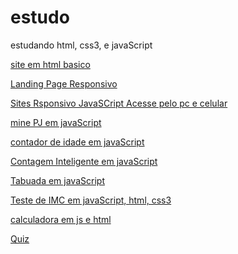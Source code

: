 # estudo

estudando html, css3, e javaScript

<a href="https://GabrielErick1.github.io/estudo/htmlsite/siteteste/">site em html basico</a>

<a href="https://GabrielErick1.github.io/estudo/htmlsite/site/">Landing Page Responsivo</a>

<a href="https://GabrielErick1.github.io/estudo/htmlsite/sitenv/">Sites Rsponsivo JavaSCript Acesse pelo pc e celular</a>

<a href="https://GabrielErick1.github.io/estudo/javaScript/projeto/">mine PJ em javaScript</a>

<a href="https://GabrielErick1.github.io/estudo/javaScript/projeto1/">contador de idade em javaScript</a>

<a href="https://GabrielErick1.github.io/estudo/javaScript/projeto2/">Contagem Inteligente em javaScript</a>

<a href="https://GabrielErick1.github.io/estudo/javaScript/projeto3/">Tabuada em javaScript</a>

<a href="https://GabrielErick1.github.io/estudo/javaScript/testedeobsidade/">Teste de IMC em javaScript, html, css3</a>

<a href="https://GabrielErick1.github.io/estudo/javaScript/calculadora/">calculadora em js e html</a>

<a href="https://GabrielErick1.github.io/estudo/quiz/">Quiz</a>
